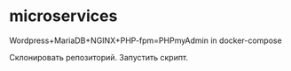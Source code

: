 # microservices
Wordpress+MariaDB+NGINX+PHP-fpm=PHPmyAdmin in docker-compose

Склонировать репозиторий.
Запустить скрипт.
